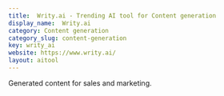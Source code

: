 ```yaml
---
title:  Writy.ai - Trending AI tool for Content generation
display_name:  Writy.ai
category: Content generation
category_slug: content-generation
key: writy_ai
website: https://www.writy.ai/
layout: aitool
---
```


Generated content for sales and marketing.
